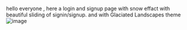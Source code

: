 hello everyone , here a login and signup page with snow effact with beautiful sliding of signin/signup. and with Glaciated Landscapes theme
![image](https://github.com/HardikSaresa/expess-mongo/assets/133850709/93e5ecef-7139-4571-b54f-7ab550cc97d3)

